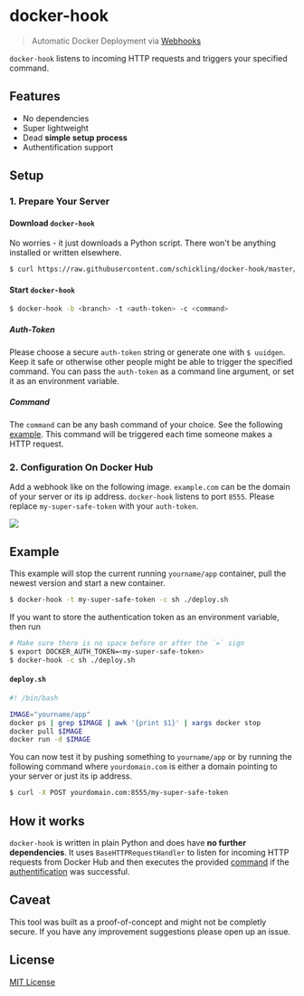 # docker-hook

> Automatic Docker Deployment via [Webhooks](https://docs.docker.com/docker-hub/repos/#webhooks)

`docker-hook` listens to incoming HTTP requests and triggers your specified command.

## Features

* No dependencies
* Super lightweight
* Dead **simple setup process**
* Authentification support

## Setup

### 1. Prepare Your Server

#### Download `docker-hook`

No worries - it just downloads a Python script. There won't be anything installed or written elsewhere.

```sh
$ curl https://raw.githubusercontent.com/schickling/docker-hook/master/docker-hook > /usr/local/bin/docker-hook; chmod +x /usr/local/bin/docker-hook
```

#### Start `docker-hook`

```sh
$ docker-hook -b <branch> -t <auth-token> -c <command>
```

##### Auth-Token

Please choose a secure `auth-token` string or generate one with `$ uuidgen`. Keep it safe or otherwise other people might be able to trigger the specified command. You can pass the `auth-token` as a command line argument, or set it as an environment variable.

##### Command

The `command` can be any bash command of your choice. See the following [example](#example). This command will be triggered each time someone makes a HTTP request.

### 2. Configuration On Docker Hub

Add a webhook like on the following image. `example.com` can be the domain of your server or its ip address. `docker-hook` listens to port `8555`. Please replace `my-super-safe-token` with your `auth-token`.

![](http://i.imgur.com/B6QyfmC.png)

## Example

This example will stop the current running `yourname/app` container, pull the newest version and start a new container.

```sh
$ docker-hook -t my-super-safe-token -c sh ./deploy.sh
```

If you want to store the authentication token as an environment variable, then run
```sh
# Make sure there is no space before or after the `=` sign
$ export DOCKER_AUTH_TOKEN=<my-super-safe-token>
$ docker-hook -c sh ./deploy.sh
```
#### `deploy.sh`

```sh
#! /bin/bash

IMAGE="yourname/app"
docker ps | grep $IMAGE | awk '{print $1}' | xargs docker stop
docker pull $IMAGE
docker run -d $IMAGE
```

You can now test it by pushing something to `yourname/app` or by running the following command where `yourdomain.com` is either a domain pointing to your server or just its ip address.

```sh
$ curl -X POST yourdomain.com:8555/my-super-safe-token
```

## How it works

`docker-hook` is written in plain Python and does have **no further dependencies**. It uses `BaseHTTPRequestHandler` to listen for incoming HTTP requests from Docker Hub and then executes the provided [command](#command) if the [authentification](#auth-token) was successful.

## Caveat

This tool was built as a proof-of-concept and might not be completly secure. If you have any improvement suggestions please open up an issue.

## License

[MIT License](http://opensource.org/licenses/MIT)
